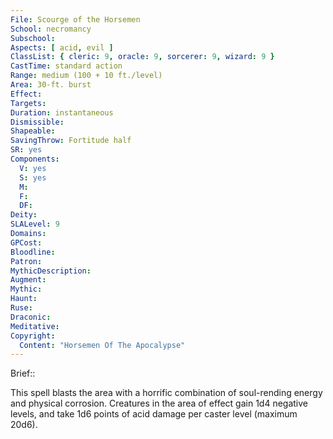 ```yaml
---
File: Scourge of the Horsemen
School: necromancy
Subschool: 
Aspects: [ acid, evil ]
ClassList: { cleric: 9, oracle: 9, sorcerer: 9, wizard: 9 }
CastTime: standard action
Range: medium (100 + 10 ft./level)
Area: 30-ft. burst
Effect: 
Targets: 
Duration: instantaneous
Dismissible: 
Shapeable: 
SavingThrow: Fortitude half
SR: yes
Components:
  V: yes
  S: yes
  M: 
  F: 
  DF: 
Deity: 
SLALevel: 9
Domains: 
GPCost: 
Bloodline: 
Patron: 
MythicDescription: 
Augment: 
Mythic: 
Haunt: 
Ruse: 
Draconic: 
Meditative: 
Copyright:
  Content: "Horsemen Of The Apocalypse"
---
```

Brief:: 

This spell blasts the area with a horrific combination of soul-rending energy and physical corrosion. Creatures in the area of effect gain 1d4 negative levels, and take 1d6 points of acid damage per caster level (maximum 20d6).
